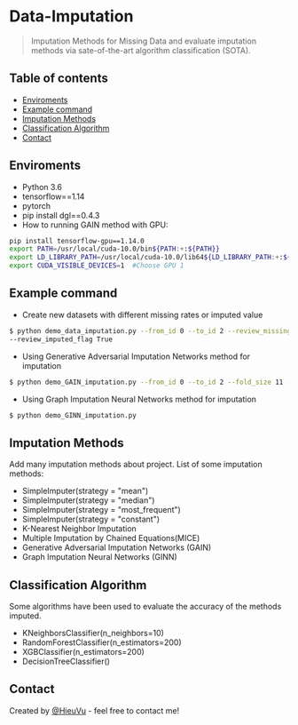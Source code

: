 # Data-Imputation
>Imputation Methods for Missing Data and evaluate imputation methods via sate-of-the-art algorithm classification (SOTA).

## Table of contents
  - [Enviroments](#Enviroments)
  - [Example command](#example-command)
  - [Imputation Methods](#imputation-methods)
  - [Classification Algorithm](#classification-algorithm)
  - [Contact](#contact)

## Enviroments
* Python 3.6
* tensorflow==1.14   
* pytorch
* pip install dgl==0.4.3
* How to running GAIN method with GPU:
```bash
pip install tensorflow-gpu==1.14.0
export PATH=/usr/local/cuda-10.0/bin${PATH:+:${PATH}}
export LD_LIBRARY_PATH=/usr/local/cuda-10.0/lib64${LD_LIBRARY_PATH:+:${LD_LIBRARY_PATH}}
export CUDA_VISIBLE_DEVICES=1  #Choose GPU 1
```
## Example command
* Create new datasets with different missing rates or imputed value
```bash
$ python demo_data_imputation.py --from_id 0 --to_id 2 --review_missing_flag True 
--review_imputed_flag True
```
* Using Generative Adversarial Imputation Networks method for imputation
```bash
$ python demo_GAIN_imputation.py --from_id 0 --to_id 2 --fold_size 11 --batch_size 32 --hint_rate 0.9 --alpha 100 --iterations 10000
```
* Using Graph Imputation Neural Networks method for imputation
```bash
$ python demo_GINN_imputation.py
```
## Imputation Methods
Add many imputation methods about project. List of some imputation methods:
* SimpleImputer(strategy = "mean")
* SimpleImputer(strategy = "median")
* SimpleImputer(strategy = "most_frequent")
* SimpleImputer(strategy = "constant")
* K-Nearest Neighbor Imputation
* Multiple Imputation by Chained Equations(MICE)
* Generative Adversarial Imputation Networks (GAIN)
* Graph Imputation Neural Networks (GINN)
## Classification Algorithm
Some algorithms have been used to evaluate the accuracy of the methods imputed.
* KNeighborsClassifier(n_neighbors=10)
* RandomForestClassifier(n_estimators=200)
* XGBClassifier(n_estimators=200)
* DecisionTreeClassifier()

## Contact
Created by [@HieuVu](https://github.com/mrtrunghieu1) - feel free to contact me!

